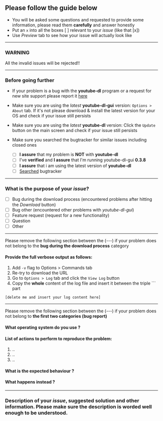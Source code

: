 ## Please follow the guide below

- You will be asked some questions and requested to provide some information, please read them **carefully** and answer honestly
- Put an `x` into all the boxes [ ] relevant to your *issue* (like that [x])
- Use *Preview* tab to see how your issue will actually look like

---

### WARNING
All the invalid issues will be rejected!!

---

### Before going further
* If your problem is a bug with the **youtube-dl** program or a request for new site support please report it [here](https://github.com/rg3/youtube-dl/issues)

* Make sure you are using the *latest* **youtube-dl-gui** version: `Options > About` tab. If it's not please download & install the latest version for your OS and check if your issue still persists

* Make sure you are using the *latest* **youtube-dl** version: Click the `Update` button on the main screen and check if your issue still persists

* Make sure you searched the bugtracker for similar issues including closed ones

  - [ ] **I assure** that my problem is **NOT** with **youtube-dl**
  - [ ] I've **verified** and **I assure** that I'm running youtube-dl-gui **0.3.8**
  - [ ] **I assure** that i am using the latest version of **youtube-dl**
  - [ ] [Searched](https://github.com/MrS0m30n3/youtube-dl-gui/issues) bugtracker

---

### What is the purpose of your *issue*?
- [ ] Bug during the download process (encountered problems after hitting the *Download* button)
- [ ] Bug other (encountered other problems with *youtube-dl-gui*)
- [ ] Feature request (request for a new functionality)
- [ ] Question
- [ ] Other

---

Please remove the following section between the (---) if your problem does not belong to the **bug during the download process** category

#### Provide the full verbose output as follows:

1. Add `-v` flag to Options > Commands tab
2. Re-try to download the URL
3. Go to `Options > Log` tab and click the `View Log` button
4. Copy the **whole** content of the log file and insert it between the triple ``` part

```
[delete me and insert your log content here]
```

---

Please remove the following section between the (---) if your problem does not belong to **the first two categories (bug report)**

#### What operating system do you use ?

#### List of actions to perform to reproduce the problem:
  1. ..
  2. ..
  3. ..
  
#### What is the expected behaviour ?

#### What happens instead ?

---

### Description of your *issue*, suggested solution and other information. Please make sure the description is worded well enough to be understood.


